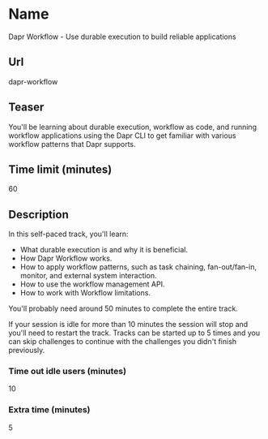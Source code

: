 # Name

Dapr Workflow - Use durable execution to build reliable applications

## Url

dapr-workflow

## Teaser

You'll be learning about durable execution, workflow as code,
and running workflow applications using the Dapr CLI to get familiar with various workflow patterns that Dapr supports.

## Time limit (minutes)

60

## Description

In this self-paced track, you'll learn:
- What durable execution is and why it is beneficial.
- How Dapr Workflow works.
- How to apply workflow patterns, such as task chaining, fan-out/fan-in, monitor, and external system interaction.
- How to use the workflow management API.
- How to work with Workflow limitations.

You'll probably need around 50 minutes to complete the entire track.

If your session is idle for more than 10 minutes the session will stop and you'll need to restart the track. Tracks can be started up to 5 times and you can skip challenges to continue with the challenges you didn't finish previously.

### Time out idle users (minutes)

10

### Extra time (minutes)

5